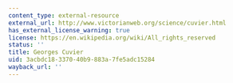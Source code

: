```yaml
---
content_type: external-resource
external_url: http://www.victorianweb.org/science/cuvier.html
has_external_license_warning: true
license: https://en.wikipedia.org/wiki/All_rights_reserved
status: ''
title: Georges Cuvier
uid: 3acbdc18-3370-40b9-883a-7fe5adc15284
wayback_url: ''
---
```

